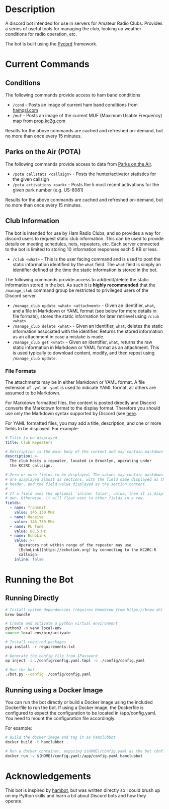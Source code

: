 # Description

A discord bot intended for use in servers for Amateur Radio Clubs. Provides a series of
useful tools for managing the club, looking up weather conditions for radio operation, etc.

The bot is built using the [Pycord](https://pycord.dev) framework.

# Current Commands

## Conditions

The following commands provide access to ham band conditions

* `/cond` - Posts an image of current ham band conditions from [hamqsl.com](https://hamqsl.com)
* `/muf` - Posts an image of the current MUF (Maximum Usable Frequency) map from [prop.kc2g.com](https://prop.kc2g.com)

Results for the above commands are cached and refreshed on-demand, but no more than once every 15 minutes.

## Parks on the Air (POTA)

The following commands provide access to data from [Parks on the Air](https://pota.app).

* `/pota callstats <callsign>` - Posts the hunter/activator statistics for the given callsign
* `/pota activations <park>` - Posts the 5 most recent activations for the given park number (e.g. US-8081)

Results for the above commands are cached and refreshed on-demand, but no more than once every 15 minutes.

## Club Information

The bot is intended for use by Ham Radio Clubs, and so provides a way for discord users to request static club
information. This can be used to provide details on meeting schedules, nets, repeaters, etc. Each server connected
to the bot is limited to storing 10 information responses each 5 KB or less.

* `/club <what>` - This is the user facing command and is used to post the static information identified by the `what`
  field. The `what` field is simply an identifier defined at the time the static information is stored in the bot.

The following commands provide access to add/edit/delete the static information stored in the bot. As such it is **highly
recommended** that the `/manage_club` command group be restricted to privileged users of the Discord server.

* `/manage_club update <what> <attachment>` - Given an identifier, `what`, and a file in Markdown or YAML format (see
  below for more details in file formats), stores the static information for later retrievel using `/club <what>`
* `/manage_club delete <what>` - Given an identifier, `what`, deletes the static information associated with the
  identifier. Returns the stored information as an attachment in case a mistake is made.
* `/manage_club get <what>` - Given an identifier, `what`, returns the raw static information in Markdown or YAML format
  as an attachment. This is used typically to download content, modify, and then repost using `/manage_club update`.

### File Formats

The attachments may be in either Markdown or YAML format. A file extension of `.yml` or `.yaml` is used to indicate
YAML format, all others are assumed to be Markdown.

For Markdown formatted files, the content is posted directly and Discord converts the Markdown format to the display
format. Therefore you should use only the Markdown syntax supported by Discord (see [here](https://support.discord.com/hc/en-us/articles/210298617-Markdown-Text-101-Chat-Formatting-Bold-Italic-Underline).

For YAML formatted files, you may add a title, description, and one or more fields to be displayed. For example:

```yaml
# Title to be displayed
title: Club Repeaters

# Description is the main body of the content and may contain markdown
description: >-
  The club hosts a repeater, located in Brooklyn, operating under
  the KC2RC callsign.

# Zero or more fields to be displayed. The values may contain markdown. Fields
# are displayed almost as sections, with the field name displayed as the section
# header, and the field value displayed as the section content.
#
# If a field uses the optional 'inline: false', value, then it is displayed on its
# own. Otherwise, it will float next to other fields in a row.
fields:
  - name: Transmit
    value: 146.130 MHz
  - name: Receive
    value: 146.730 MHz
  - name: PL Tone
    value: 88.5 Hz
  - name: EchoLink
    value: >-
      Operators not within range of the repeater may use
      [EchoLink](https://echolink.org) by connecting to the KC2RC-R
      callsign.
    inline: false
```

# Running the Bot

## Running Directly

```bash
# Install system dependencies (requires Homebrew from https://brew.sh)
brew bundle

# Create and activate a python virtual environment
python3 -m venv local-env
source local-env/bin/activate

# Install required packages
pip install -r requirements.txt

# Generate the config file from 1Password
op inject -i ./config/config.yaml.tmpl -o ./config/config.yaml

# Run the bot
./bot.py --config ./config/config.yaml
```

## Running using a Docker Image

You can run the bot directly or build a Docker image using the included Dockerfile
to run the bot. If using a Docker image, the Dockerfile is configured to expect
the configuration to be located in /app/config.yaml. You need to mount the
configuration file accordingly.

For example:

```bash
# Build the docker image and tag it as hamclubbot
docker build -t hamclubbot .

# Run a docker container, exposing $(HOME)/config.yaml as the bot configuration
docker run -v $(HOME)/config.yaml:/app/config.yaml hamclubbot
```

# Acknowledgements

This bot is inspired by [hambot](https://github.com/alekm/hambot), but was
written directly so I could brush up on my Python skills and learn a bit
about Discord bots and how they operate.
